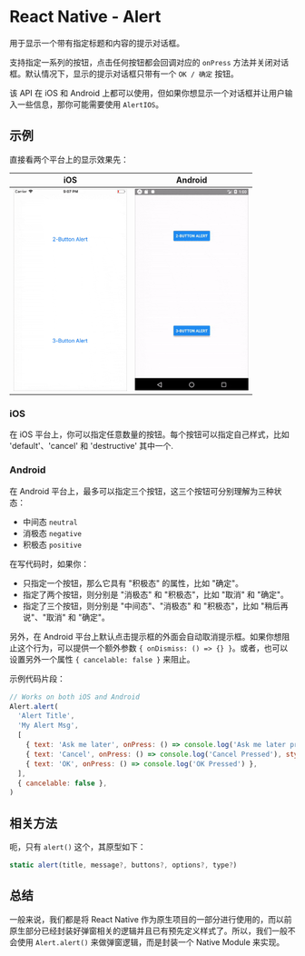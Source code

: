 # React Native - Alert

用于显示一个带有指定标题和内容的提示对话框。

支持指定一系列的按钮，点击任何按钮都会回调对应的 `onPress` 方法并关闭对话框。默认情况下，显示的提示对话框只带有一个 `OK / 确定` 按钮。

该 API 在 iOS 和 Android 上都可以使用，但如果你想显示一个对话框并让用户输入一些信息，那你可能需要使用 `AlertIOS`。

## 示例

直接看两个平台上的显示效果先：

| iOS | Android
| -- | --
| <img src="./res/ios.gif" width="200"/> | <img src="./res/android.gif" width="200"/>

### iOS

在 iOS 平台上，你可以指定任意数量的按钮。每个按钮可以指定自己样式，比如 'default'、'cancel' 和 'destructive' 其中一个.

### Android

在 Android 平台上，最多可以指定三个按钮，这三个按钮可分别理解为三种状态：
* 中间态 `neutral`
* 消极态 `negative`
* 积极态 `positive`

在写代码时，如果你：
* 只指定一个按钮，那么它具有 "积极态" 的属性，比如 "确定"。
* 指定了两个按钮，则分别是 "消极态" 和 "积极态"，比如 "取消" 和 "确定"。
* 指定了三个按钮，则分别是 "中间态"、"消极态" 和 "积极态"，比如 "稍后再说"、"取消" 和 "确定"。

另外，在 Android 平台上默认点击提示框的外面会自动取消提示框。如果你想阻止这个行为，可以提供一个额外参数 `{ onDismiss: () => {} }`。或者，也可以设置另外一个属性 `{ cancelable: false }` 来阻止。

示例代码片段：

```js
// Works on both iOS and Android
Alert.alert(
  'Alert Title',
  'My Alert Msg',
  [
    { text: 'Ask me later', onPress: () => console.log('Ask me later pressed') },
    { text: 'Cancel', onPress: () => console.log('Cancel Pressed'), style: 'cancel' },
    { text: 'OK', onPress: () => console.log('OK Pressed') },
  ],
  { cancelable: false },
)
```

## 相关方法

呃，只有 `alert()` 这个，其原型如下：

```js
static alert(title, message?, buttons?, options?, type?)
```


## 总结

一般来说，我们都是将 React Native 作为原生项目的一部分进行使用的，而以前原生部分已经封装好弹窗相关的逻辑并且已有预先定义样式了。所以，我们一般不会使用 `Alert.alert()` 来做弹窗逻辑，而是封装一个 Native Module 来实现。